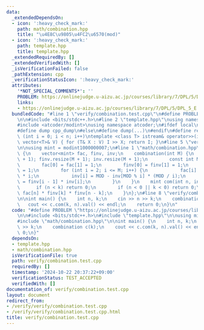 ```yaml
---
data:
  _extendedDependsOn:
  - icon: ':heavy_check_mark:'
    path: math/combination.hpp
    title: "\u4E8C\u9805\u4FC2\u6570(mod)"
  - icon: ':heavy_check_mark:'
    path: template.hpp
    title: template.hpp
  _extendedRequiredBy: []
  _extendedVerifiedWith: []
  _isVerificationFailed: false
  _pathExtension: cpp
  _verificationStatusIcon: ':heavy_check_mark:'
  attributes:
    '*NOT_SPECIAL_COMMENTS*': ''
    PROBLEM: https://onlinejudge.u-aizu.ac.jp/courses/library/7/DPL/5/DPL_5_E
    links:
    - https://onlinejudge.u-aizu.ac.jp/courses/library/7/DPL/5/DPL_5_E
  bundledCode: "#line 1 \"verify/combination.test.cpp\"\n#define PROBLEM \"https://onlinejudge.u-aizu.ac.jp/courses/library/7/DPL/5/DPL_5_E\"\
    \n\n#include <bits/stdc++.h>\n#line 2 \"template.hpp\"\nusing namespace std;\n\
    #include <atcoder/modint>\nusing namespace atcoder;\n#ifdef local\n#include <cpp-dump.hpp>\n\
    #define dump cpp_dump\n#else\n#define dump(...)\n#endif\n#define rep(i, n) for\
    \ (int i = 0; i < n; i++)\ntemplate <class T> istream& operator>>(istream& I,\
    \ vector<T>& V) { for (T& X : V) I >> X; return I; }\n#line 5 \"verify/combination.test.cpp\"\
    \n\nusing mint = modint1000000007;\n#line 1 \"math/combination.hpp\"\nstruct combination\
    \ {\n    vector<mint> fac, finv, inv;\n    combination(int M) {\n        fac.resize(M\
    \ + 1); finv.resize(M + 1); inv.resize(M + 1);\n        const int MOD = mint::mod();\n\
    \        fac[0] = fac[1] = 1;\n        finv[0] = finv[1] = 1;\n        inv[1]\
    \ = 1;\n        for (int i = 2; i <= M; i++) {\n            fac[i] = fac[i - 1]\
    \ * i;\n            inv[i] = MOD - inv[MOD % i] * (MOD / i);\n            finv[i]\
    \ = finv[i - 1] * inv[i];\n        }\n    }\n    mint com(int n, int k) {\n  \
    \      if (n < k) return 0;\n        if (n < 0 || k < 0) return 0;\n        return\
    \ fac[n] * finv[k] * finv[n - k];\n    }\n};\n#line 8 \"verify/combination.test.cpp\"\
    \n\nint main() {\n    int n, k;\n    cin >> n >> k;\n    combination c(k);\n \
    \   cout << c.com(k, n).val() << endl;\n    return 0;\n}\n"
  code: "#define PROBLEM \"https://onlinejudge.u-aizu.ac.jp/courses/library/7/DPL/5/DPL_5_E\"\
    \n\n#include <bits/stdc++.h>\n#include \"template.hpp\"\n\nusing mint = modint1000000007;\n\
    #include \"math/combination.hpp\"\n\nint main() {\n    int n, k;\n    cin >> n\
    \ >> k;\n    combination c(k);\n    cout << c.com(k, n).val() << endl;\n    return\
    \ 0;\n}"
  dependsOn:
  - template.hpp
  - math/combination.hpp
  isVerificationFile: true
  path: verify/combination.test.cpp
  requiredBy: []
  timestamp: '2024-10-22 20:37:22+09:00'
  verificationStatus: TEST_ACCEPTED
  verifiedWith: []
documentation_of: verify/combination.test.cpp
layout: document
redirect_from:
- /verify/verify/combination.test.cpp
- /verify/verify/combination.test.cpp.html
title: verify/combination.test.cpp
---
```

